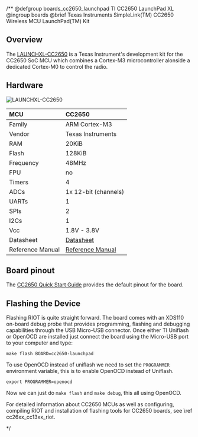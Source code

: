 /**
@defgroup        boards_cc2650_launchpad TI CC2650 LaunchPad XL
@ingroup         boards
@brief           Texas Instruments SimpleLink(TM) CC2650 Wireless MCU LaunchPad(TM) Kit

## Overview

The [LAUNCHXL-CC2650](https://www.ti.com/tool/LAUNCHXL-CC2650) is a Texas
Instrument's development kit for the CC2650 SoC MCU which combines a Cortex-M3
microcontroller alonside a dedicated Cortex-M0 to control the radio.

## Hardware

![LAUNCHXL-CC2650](https://www.ti.com/diagrams/launchxl-cc2650_launchxl-cc2650.jpg)

| MCU               | CC2650                |
|:----------------- |:--------------------- |
| Family            | ARM Cortex-M3         |
| Vendor            | Texas Instruments     |
| RAM               | 20KiB                 |
| Flash             | 128KiB                |
| Frequency         | 48MHz                 |
| FPU               | no                    |
| Timers            | 4                     |
| ADCs              | 1x 12-bit (channels)  |
| UARTs             | 1                     |
| SPIs              | 2                     |
| I2Cs              | 1                     |
| Vcc               | 1.8V - 3.8V           |
| Datasheet         | [Datasheet](https://www.ti.com/lit/ds/symlink/cc2650.pdf) |
| Reference Manual  | [Reference Manual](https://www.ti.com/lit/ug/swcu117i/swcu117i.pdf) |

## Board pinout

The [CC2650 Quick Start Guide](https://www.ti.com/lit/ml/swru451/swru451.pdf)
provides the default pinout for the board.

## Flashing the Device

Flashing RIOT is quite straight forward. The board comes with an XDS110 on-board
debug probe that provides programming, flashing and debugging capabilities
through the USB Micro-USB connector. Once either TI Uniflash or OpenOCD are
installed just connect the board using the Micro-USB port to your computer and
type:

```
make flash BOARD=cc2650-launchpad
```

To use OpenOCD instead of uniflash we need to set the `PROGRAMMER` environment
variable, this is to enable OpenOCD instead of Uniflash.

```
export PROGRAMMER=openocd
```

Now we can just do `make flash` and `make debug`, this all using OpenOCD.

For detailed information about CC2650 MCUs as well as configuring, compiling
RIOT and installation of flashing tools for CC2650 boards,
see \ref cc26xx_cc13xx_riot.

*/
